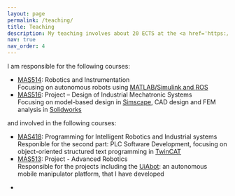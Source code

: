 ```yaml
---
layout: page
permalink: /teaching/
title: Teaching
description: My teaching involves about 20 ECTS at the <a href='https://www.uia.no/en/studieplaner/programme/MASTMEK'>Master's Programme in Mechatronics</a>, including administration, lectures, lab exercises, project organisation and supervision.
nav: true
nav_order: 4
---
```

<!---For now, this page is assumed to be a static description of your courses. You can convert it to a collection similar to `_projects/` so that you can have a dedicated page for each course.

Organize your courses by years, topics, or universities, however you like! -->

I am responsible for the following courses: 
<ul style="list-style-type: square;">
  <li><a href='https://www.uia.no/en/studieplaner/topic/MAS514-G'>MAS514</a>: Robotics and Instrumentation</li>
    Focusing on autonomous robots using <a href='https://se.mathworks.com/products/simulink.html'>MATLAB/Simulink and <a href='https://www.ros.org/'>ROS</a>
  <li><a href='https://www.uia.no/en/studieplaner/topic/MAS516-G'>MAS516</a>: Project – Design of Industrial Mechatronic Systems</li>
    Focusing on model-based design in <a href='https://se.mathworks.com/products/simscape.html'>Simscape</a>, CAD design and FEM analysis in <a href='https://www.solidworks.com/'>Solidworks</a>
</ul>
and involved in the following courses:
<ul style="list-style-type: square;">
  <li><a href='https://www.uia.no/en/studieplaner/topic/MAS418-G'>MAS418</a>: Programming for Intelligent Robotics and Industrial systems</li>
    Responible for the second part: PLC Software Development, focusing on object-oriented structured text programming in <a href='https://www.beckhoff.com/en-en/products/automation/twincat/'>TwinCAT</a>
  <li><a href='https://www.uia.no/en/studieplaner/topic/MAS513-G'>MAS513</a>: Project - Advanced Robotics</li>
    Responsible for the projects including the <a href='https://www.beckhoff.com/en-en/products/automation/twincat/'>UiAbot</a>: an autonomous mobile manipulator platform, that I have developed
</ul>


<ul style="list-style-type: ;">
  <li> </li>
</ul>